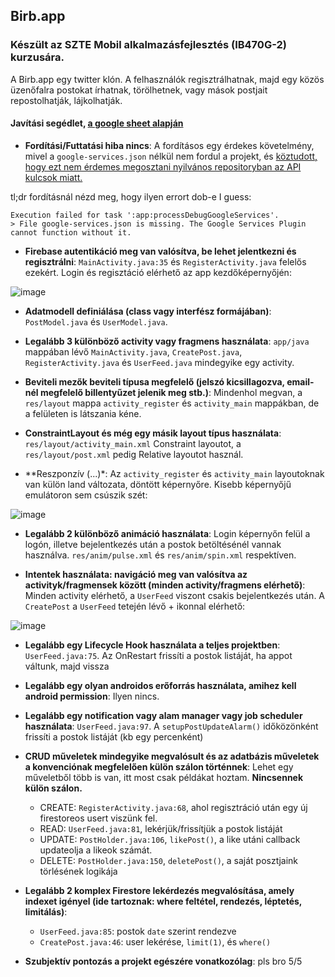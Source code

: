 ## Birb.app

### Készült az SZTE Mobil alkalmazásfejlesztés (IB470G-2) kurzusára.

A Birb.app egy twitter klón. 
A felhasználók regisztrálhatnak, majd egy közös üzenőfalra postokat írhatnak, törölhetnek, vagy mások postjait repostolhatják, lájkolhatják.

#### Javítási segédlet, [a google sheet alapján](https://docs.google.com/spreadsheets/d/1EjF3BcORhPtaLhDuegIORdjlUkcDQRfUdq1m6Tpxc48)

- **Fordítási/Futtatási hiba nincs**: A fordításos egy érdekes követelmény, mivel a `google-services.json` nélkül nem fordul a projekt, és [köztudott, hogy ezt nem érdemes megosztani nyilvános repositoryban az API kulcsok miatt.](https://stackoverflow.com/questions/37358340/should-i-add-the-google-services-json-from-firebase-to-my-repository)

tl;dr fordításnál nézd meg, hogy ilyen errort dob-e I guess:
```
Execution failed for task ':app:processDebugGoogleServices'.
> File google-services.json is missing. The Google Services Plugin cannot function without it.
```

- **Firebase autentikáció meg van valósítva, be lehet jelentkezni és regisztrálni**: ``MainActivity.java:35`` és ``RegisterActivity.java`` felelős ezekért. Login és regisztáció elérhető az app kezdőképernyőjén:

![image](https://user-images.githubusercontent.com/80174357/236635719-ca0bcd8e-acf9-4b47-8ec1-26fc49bd824d.png)

- **Adatmodell definiálása (class vagy interfész formájában)**: ``PostModel.java`` és ``UserModel.java``.

- **Legalább 3 különböző activity vagy fragmens használata**: `app/java` mappában lévő ``MainActivity.java``, ``CreatePost.java``, ``RegisterActivity.java`` és ``UserFeed.java`` mindegyike egy activity.

- **Beviteli mezők beviteli típusa megfelelő (jelszó kicsillagozva, email-nél megfelelő billentyűzet jelenik meg stb.)**: Mindenhol megvan, a `res/layout` mappa `activity_register` és `activity_main` mappákban, de a felületen is látszania kéne.

- **ConstraintLayout és még egy másik layout típus használata**: `res/layout/activity_main.xml` Constraint layoutot, a `res/layout/post.xml` pedig Relative layoutot használ.

- **Reszponzív (...)*: Az `activity_register` és `activity_main` layoutoknak van külön land változata, döntött képernyőre. Kisebb képernyőjű emulátoron sem csúszik szét:
 
![image](https://user-images.githubusercontent.com/80174357/236636496-a7767498-8053-45e5-91a8-5862a327f4c6.png)

- **Legalább 2 különböző animáció használata**: Login képernyőn felül a logón, illetve bejelentkezés után a postok betöltésénél vannak használva. `res/anim/pulse.xml` és `res/anim/spin.xml` respektíven.

- **Intentek használata: navigáció meg van valósítva az activityk/fragmensek között (minden activity/fragmens elérhető)**: Minden activity elérhető, a `UserFeed` viszont csakis bejelentkezés után. A `CreatePost` a `UserFeed` tetején lévő + ikonnal elérhető:

![image](https://user-images.githubusercontent.com/80174357/236636701-0c0550da-d7ec-45d7-aa5c-b46968671b61.png)

- **Legalább egy Lifecycle Hook használata a teljes projektben**: ``UserFeed.java:75``. Az OnRestart frissíti a postok listáját, ha appot váltunk, majd vissza

- **Legalább egy olyan androidos erőforrás használata, amihez kell android permission**: Ilyen nincs.

- **Legalább egy notification vagy alam manager vagy job scheduler használata**: ``UserFeed.java:97``. A ``setupPostUpdateAlarm()`` időközönként frissíti a postok listáját (kb egy percenként)

- **CRUD műveletek mindegyike megvalósult és az adatbázis műveletek a konvenciónak megfelelően külön szálon történnek**:
Lehet egy műveletből több is van, itt most csak példákat hoztam. **Nincsennek külön szálon.**
  - CREATE: ``RegisterActivity.java:68``, ahol regisztráció után egy új firestoreos usert viszünk fel.
  - READ: ``UserFeed.java:81``, lekérjük/frissítjük a postok listáját
  - UPDATE: ``PostHolder.java:106``, ``likePost()``, a like utáni callback updateolja a likeok számát.
  - DELETE: ``PostHolder.java:150``, ``deletePost()``, a saját posztjaink törlésének logikája
  
- **Legalább 2 komplex Firestore lekérdezés megvalósítása, amely indexet igényel (ide tartoznak: where feltétel, rendezés, léptetés, limitálás)**:
  - ``UserFeed.java:85``: postok `date` szerint rendezve
  - ``CreatePost.java:46``: user lekérése, `limit(1)`, és `where()`
  
- **Szubjektív pontozás a projekt egészére vonatkozólag**: pls bro 5/5












